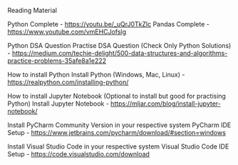 Reading Material

Python Complete - https://youtu.be/_uQrJ0TkZlc
Pandas Complete - https://www.youtube.com/vmEHCJofslg

Python DSA Question Practise
DSA Question (Check Only Python Solutions) - https://medium.com/techie-delight/500-data-structures-and-algorithms-practice-problems-35afe8a1e222

How to install Python
Install Python (Windows, Mac, Linux) - https://realpython.com/installing-python/

How to install Jupyter Notebook (Optional to install but good for practising Python)
Install Jupyter Notebook - https://mljar.com/blog/install-jupyter-notebook/

Install PyCharm Community Version in your respective system
PyCharm IDE Setup - https://www.jetbrains.com/pycharm/download/#section=windows

Install Visual Studio Code in your respective system
Visual Studio Code IDE Setup - https://code.visualstudio.com/download

